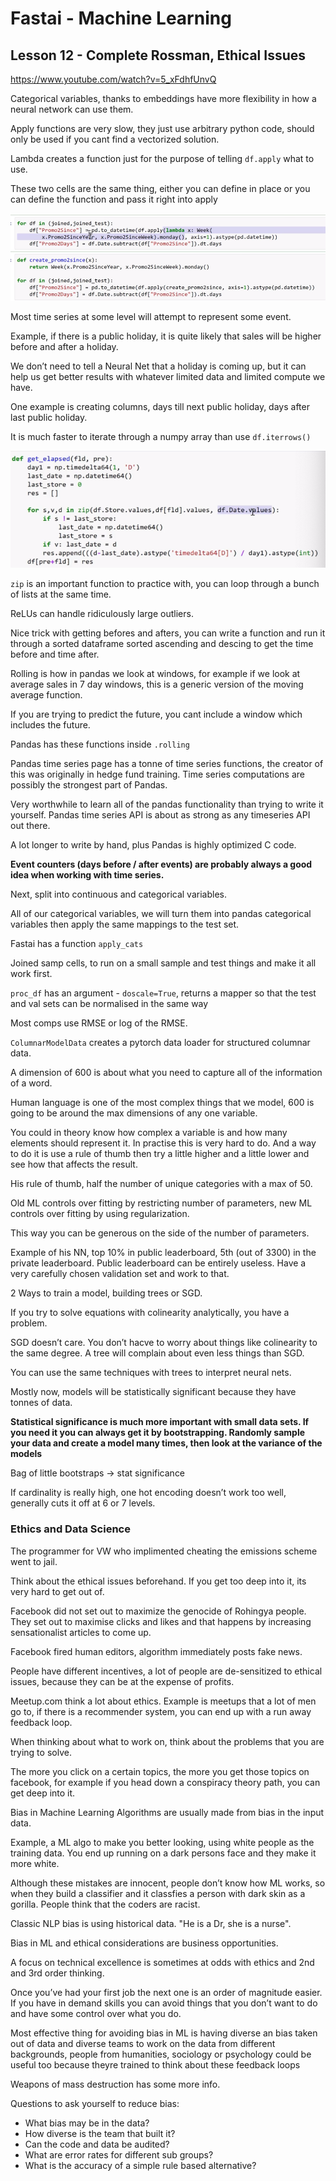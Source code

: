 # Fastai - Machine Learning
## Lesson 12 - Complete Rossman, Ethical Issues


https://www.youtube.com/watch?v=5_xFdhfUnvQ

Categorical variables, thanks to embeddings have more flexibility in how a neural network can use them.

Apply functions are very slow, they just use arbitrary python code, should only be used if you cant find a vectorized solution.

Lambda creates a function just for the purpose of telling `df.apply` what to use.

These two cells are the same thing, either you can define in place or you can define the function and pass it right into apply

![Alt text](images/L12_apply_lambda.png?raw=true)

Most time series at some level will attempt to represent some event.

Example, if there is a public holiday, it is quite likely that sales will be higher before and after a holiday.

We don’t need to tell a Neural Net that a holiday is coming up, but it can help us get better results with whatever limited data and limited compute we have.

One example is creating columns, days till next public holiday, days after last public holiday.

It is much faster to iterate through a numpy array than use `df.iterrows()`

![Alt text](images/L12_zip.png?raw=true)

`zip` is an important function to practice with, you can loop through a bunch of lists at the same time.

ReLUs can handle ridiculously large outliers.

Nice trick with getting befores and afters, you can write a function and run it through a sorted dataframe sorted ascending and descing to get the time before and time after.

Rolling is how in pandas we look at windows, for example if we look at average sales in 7 day windows, this is a generic version of the moving average function.

If you are trying to predict the future, you cant include a window which includes the future.

Pandas has these functions inside `.rolling`

Pandas time series page has a tonne of time series functions, the creator of this was originally in hedge fund training. Time series computations are possibly the strongest part of Pandas.

Very worthwhile to learn all of the pandas functionality than trying to write it yourself. Pandas time series API is about as strong as any timeseries API out there.

A lot longer to write by hand, plus Pandas is highly optimized C code.

**Event counters (days before / after events) are probably always a good idea when working with time series.**

Next, split into continuous and categorical variables.

All of our categorical variables, we will turn them into pandas categorical variables then apply the same mappings to the test set.

Fastai has a function `apply_cats`

Joined samp cells, to run on a small sample and test things and make it all work first.

`proc_df` has an argument - `doscale=True`, returns a mapper so that the test and val sets can be normalised in the same way

Most comps use RMSE or log of the RMSE.

`ColumnarModelData` creates a pytorch data loader for structured columnar data.

A dimension of 600 is about what you need to capture all of the information of a word.

Human language is one of the most complex things that we model, 600 is going to be around the max dimensions of any one variable.

You could in theory know how complex a variable is and how many elements should represent it. In practise this is very hard to do. And a way to do it is use a rule of thumb then try a little higher and a little lower and see how that affects the result.

His rule of thumb, half the number of unique categories with a max of 50.

Old ML controls over fitting by restricting number of parameters, new ML controls over fitting by using regularization.

This way you can be generous on the side of the number of parameters.

Example of his NN, top 10% in public leaderboard, 5th (out of 3300) in the private leaderboard. Public leaderboard can be entirely useless. Have a very carefully chosen validation set and work to that.

2 Ways to train a model, building trees or SGD.

If you try to solve equations with colinearity analytically, you have a problem.

SGD doesn’t care. You don’t hacve to worry about things like colinearity to the same degree. A tree will complain about even less things than SGD.

You can use the same techniques with trees to interpret neural nets.

Mostly now, models will be statistically significant because they have tonnes of data.

**Statistical significance is much more important with small data sets. If you need it you can always get it by bootstrapping. Randomly sample your data and create a model many times, then look at the variance of the models**

Bag of little bootstraps -> stat significance

If cardinality is really high, one hot encoding doesn’t work too well, generally cuts it off at 6 or 7 levels.

### Ethics and Data Science

The programmer for VW who implimented cheating the emissions scheme went to jail.

Think about the ethical issues beforehand. If you get too deep into it, its very hard to get out of.

Facebook did not set out to maximize the genocide of Rohingya people. They set out to maximise clicks and likes and that happens by increasing sensationalist articles to come up.

Facebook fired human editors, algorithm immediately posts fake news.

People have different incentives, a lot of people are de-sensitized to ethical issues, because they can be at the expense of profits.

Meetup.com think a lot about ethics. Example is meetups that a lot of men go to, if there is a recommender system, you can end up with a run away feedback loop.

When thinking about what to work on, think about the problems that you are trying to solve.

The more you click on a certain topics, the more you get those topics on facebook, for example if you head down a conspiracy theory path, you can get deep into it.

Bias in Machine Learning Algorithms are usually made from bias in the input data.

Example, a ML algo to make you better looking, using white people as the training data. You end up running on a dark persons face and they make it more white.

Although these mistakes are innocent, people don’t know how ML works, so when they build a classifier and it classfies a person with dark skin as a gorilla. People think that the coders are racist.

Classic NLP bias is using historical data. "He is a Dr, she is a nurse".

Bias in ML and ethical considerations are business opportunities. 

A focus on technical excellence is sometimes at odds with ethics and 2nd and 3rd order thinking.

Once you’ve had your first job the next one is an order of magnitude easier. If you have in demand skills you can avoid things that you don’t want to do and have some control over what you do.

Most effective thing for avoiding bias in ML is having diverse an bias taken out of data and diverse teams to work on the data from different backgrounds, people from humanities, sociology or psychology could be useful too because theyre trained to think about these feedback loops

Weapons of mass destruction has some more info.

Questions to ask yourself to reduce bias:
* What bias may be in the data?
* How diverse is the team that built it?
* Can the code and data be audited?
* What are error rates for different sub groups?
* What is the accuracy of a simple rule based alternative?